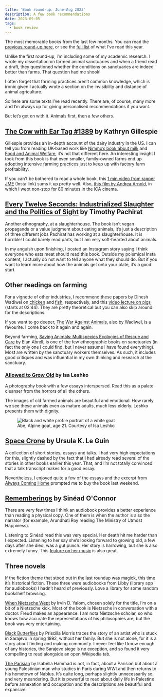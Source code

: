 ```yaml
---
title: 'Book round-up: June-Aug 2023'
description: A few book recommendations   
date: 2023-09-05
tags:
  - book review 
---
```


The most memorable books from the last few months. You can read the [previous round-up here](/writing/book-roundup-jan-may-2023.md), or see the [full list](https://app.thestorygraph.com/books-read/soniaturcotte?year=2023) of what I’ve read this year. 

Unlike the first round-up, I’m including some of my academic research. I wrote my dissertation on farmed animal sanctuaries and when a friend read a draft, they questioned whether the conditions on sanctuaries are indeed better than farms. That question had me shook! 

I often forget that farming practices aren’t common knowledge, which is ironic given I actually wrote a section on the invisibility and distance of animal agriculture.

So here are some texts I’ve read recently. There are, of course, many more and I’m always up for giving personalised recommendations if you want.

But let’s get on with it. Animals first, then a few others.

## [The Cow with Ear Tag #1389](https://press.uchicago.edu/ucp/books/book/chicago/C/bo28907793.html) by Kathryn Gillespie

Gillespie provides an in-depth account of the dairy industry in the US. I can tell you from reading UK-based work like [Nimmo’s book about milk](https://www.routledge.com/Milk-Modernity-and-the-Making-of-the-Human-Purifying-the-Social/Nimmo/p/book/9780415817141) and [Food and Animal Welfare](https://www.bloomsbury.com/uk/food-and-animal-welfare-9780857856944/), it’s not that different here. An interesting insight I took from this book is that even smaller, family-owned farms end up adopting intensive farming practices just to keep up with factory farm profitability. 

If you can’t be bothered to read a whole book, this [1 min video from rapper JME](https://www.instagram.com/reel/Cv-evnKAsql/?igshid=MzRlODBiNWFlZA==) (Insta link) sums it up pretty well. Also, [this film by Andrea Arnold](https://www.cow.movie/), in which I wept non-stop for 80 minutes in the ICA cinema. 

## [Every Twelve Seconds: Industrialized Slaughter and the Politics of Sight](https://yalebooks.yale.edu/book/9780300192483/every-twelve-seconds/) by Timothy Pachirat 

Another ethnography, at a slaughterhouse. The book isn’t vegan propaganda or a value judgment about eating animals, it’s just a description of three different jobs Pachirat has working at a slaughterhouse. It is horrible! I could barely read parts, but I am very soft-hearted about animals.

In my anguish upon finishing, I posted an Instagram story saying I think everyone who eats meat should read this book. Outside my polemical Insta content, I actually do not want to tell anyone what they should do. But if you want to learn more about how the animals get onto your plate, it’s a good start.

## Other readings on farming

For a vignette of other industries, I recommend these papers by Dinesh Wadiwel on [chicken](https://read.dukeupress.edu/south-atlantic-quarterly/article-abstract/117/3/527/135067/Chicken-Harvesting-MachineAnimal-Labor-Resistance) and [fish](https://epress.lib.uts.edu.au/journals/index.php/csrj/article/view/4363), respectively, and this [video lecture on pigs](https://www.youtube.com/watch?v=0hNjiUX8ltQ) (starts at 02:44). They are pretty theoretical but you can also skip around for the descriptions.

If you want to go deeper, [The War Against Animals](https://brill.com/display/title/32110?language=en), also by Wadiwel, is a favourite. I come back to it again and again. 

Beyond farming, [Saving Animals: Multispecies Ecologies of Rescue and Care](https://www.upress.umn.edu/book-division/books/saving-animals) by Elan Abrell, is one of the few ethnographic books on sanctuaries (in fact the only one I could find, but I never assume I have found everything). Most are written by the sanctuary workers themselves. As such, it includes good critiques and was influential in my own thinking and research at the sanctuary.

### [Allowed to Grow Old](https://www.isaleshko.com/allowed-to-grow-old-images) by Isa Leshko

A photography book with a few essays interspersed. Read this as a palate cleanser from the horrors of all the others. 

The images of old farmed animals are beautiful and emotional. How rarely we see these animals even as mature adults, much less elderly. Leshko presents them with dignity.

<figure>
  <img src="https://images.squarespace-cdn.com/content/v1/5cb9e71665019fd944cd6b5b/1555689875698-S9K6XLXBJDUJ9JRJCVYS/Leshko_Abe_Optimized.jpg?format=1500w" alt="Black and white profile portrait of a white goat">
  <figcaption class="small-text">Abe, Alpine goat, age 21. Courtesy of Isa Leshko</figcaption>
</figure>




## [Space Crone](https://silverpress.org/products/space-crone-by-ursula-k-le-guin) by Ursula K. Le Guin

A collection of short stories, essays and talks. I had very high expectations for this, slightly dashed by the fact that I had already read several of the stories in other books earlier this year. That, and I’m not totally convinced that a talk transcript makes for a good essay. 

Nevertheless, I enjoyed quite a few of the essays and the excerpt from [Always Coming Home](https://en.wikipedia.org/wiki/Always_Coming_Home) prompted me to buy the book last weekend. 

## [Rememberings](https://en.wikipedia.org/wiki/Rememberings) by Sinéad O'Connor 

There are very few times I think an audiobook provides a better experience than reading a physical copy. One of them is when the author is also the narrator (for example, Arundhati Roy reading The Ministry of Utmost Happiness). 

Listening to Sinéad read this was very special. Her death hit me harder than I expected. Listening to her say she’s looking forward to growing old, a few days after she died, was a gut punch. Her story is harrowing, but she is also extremely funny. This [feature on her music](https://www.nybooks.com/online/2023/08/05/incomparable-sinead-oconnor/) is also great.

## Three novels 

If the fiction theme that stood out in the last roundup was magick, this time it’s historical fiction. These three were audiobooks from Libby (library app for audiobooks) I hadn’t heard of previously. Love a library for some random bookshelf browsing. 

[When Nietzsche Wept](https://app.thestorygraph.com/books/e5c41cbf-ce7e-4222-bf72-3aa5a8dbec2c) by Irvin D. Yalom, chosen solely for the title, I’m on a bit of a Nietzsche kick. Most of the book is Nietzsche in conversation with a doctor. Freud makes an appearance. I am nota Nietzsche scholar, so who knows how accurate the representations of his philosophies are, but the book was very entertaining. 

[Black Butterflies](https://app.thestorygraph.com/books/0312f245-4f12-4011-9ac4-a0caea8bf6d5) by Priscilla Morris traces the story of an artist who is stuck in Sarajevo in spring 1992, without her family. But she is not alone, for it is a story about finding and making community. I never feel like I know enough of any histories, the Sarajevo siege is no exception, and so found it very compelling to read alongside an open Wikipedia tab. 

 [The Parisian](https://app.thestorygraph.com/books/c5cb28d9-0c57-478d-ac76-3435c1ed7a7b) by Isabella Hammad is not, in fact, about a Parisian but about a young Palestinian man who studies in Paris during WWI and then returns to his hometown of Nablus. It’s quite long, perhaps slightly unnecessarily so, and very meandering. But it is powerful to read about daily life in Palestine before annexation and occupation and the descriptions are beautiful and expansive.
